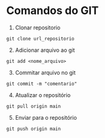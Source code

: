 # Comandos do GIT

1. Clonar repositorio

```shell
git clone url_repositorio
```

2. Adicionar arquivo ao git

```shell
git add <nome_arquivo>
```

3. Commitar arquivo no git

```shell
git commit -m "comentario"
``` 

4. Atualizar o repositório

```shell
git pull origin main
``` 

5. Enviar para o repositório

```shell
git push origin main
``` 